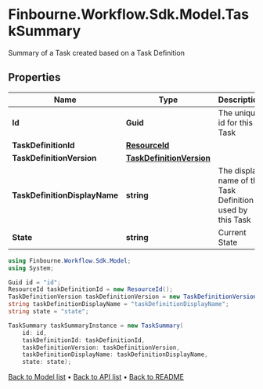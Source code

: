 # Finbourne.Workflow.Sdk.Model.TaskSummary
Summary of a Task created based on a Task Definition

## Properties

Name | Type | Description | Notes
------------ | ------------- | ------------- | -------------
**Id** | **Guid** | The unique id for this Task | 
**TaskDefinitionId** | [**ResourceId**](ResourceId.md) |  | 
**TaskDefinitionVersion** | [**TaskDefinitionVersion**](TaskDefinitionVersion.md) |  | 
**TaskDefinitionDisplayName** | **string** | The display name of the Task Definition used by this Task | 
**State** | **string** | Current State | 

```csharp
using Finbourne.Workflow.Sdk.Model;
using System;

Guid id = "id";
ResourceId taskDefinitionId = new ResourceId();
TaskDefinitionVersion taskDefinitionVersion = new TaskDefinitionVersion();
string taskDefinitionDisplayName = "taskDefinitionDisplayName";
string state = "state";

TaskSummary taskSummaryInstance = new TaskSummary(
    id: id,
    taskDefinitionId: taskDefinitionId,
    taskDefinitionVersion: taskDefinitionVersion,
    taskDefinitionDisplayName: taskDefinitionDisplayName,
    state: state);
```

[Back to Model list](../README.md#documentation-for-models) &#8226; [Back to API list](../README.md#documentation-for-api-endpoints) &#8226; [Back to README](../README.md)
